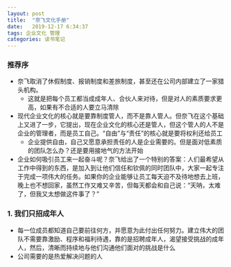 ```yaml
---
layout: post
title:  "奈飞文化手册"
date:   2019-12-17 6:34:37
tags: 企业文化 管理
categories: 读书笔记
---
```


### 推荐序

- 奈飞取消了休假制度、报销制度和差旅制度，甚至还在公司内部建立了一家猎头机构。
    + 这就是把每个员工都当成成年人、合伙人来对待，但是对人的素质要求更高，如果有不合适的人要立马清除
- 现代企业文化的核心就是要靠制度管人，而不是靠人管人。但奈飞在这个基础上又进了一步，它提出，现在企业文化的核心还是管人，但这个管人的人不是企业的管理者，而是员工自己。“自由”与“责任”的核心就是要将权利还给员工
    + 企业提供自由，自己又愿意承担责任的人是企业需要的。但是面对低素质的团队怎么办？还是要用接地气的方法开始
- 企业如何吸引员工来一起奋斗呢？奈飞给出了一个特别的答案：人们最希望从工作中得到的东西，是加入到让他们信任和钦佩的同时团队中，大家一起专注于完成一项伟大的任务。如果你的企业能够让员工每天迫不及待地想去上班，晚上也不想回家，虽然工作又难又辛苦，但每天都会和自己说：“天呐，太难了，但我又太想做这件事了？”

### 1. 我们只招成年人

- 每一位成员都知道自己要前往何方，并愿意为此付出任何努力。建立伟大的团队不需要靠激励、程序和福利待遇，靠的是招聘成年人，渴望接受挑战的成年人，然后，清晰而持续地与他们沟通他们面对的挑战是什么
- 公司需要的是热爱解决问题的人
